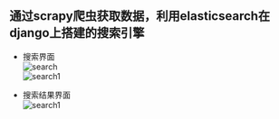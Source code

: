 ## 通过scrapy爬虫获取数据，利用elasticsearch在django上搭建的搜索引擎
+ 搜索界面<br>
![search](https://github.com/bluehao/hao_search/tree/master/images/search.png) <br>
![search1](https://github.com/bluehao/hao_search/tree/master/images/search1.png) <br>

+ 搜索结果界面<br>
![search1](https://github.com/bluehao/hao_search/tree/master/images/search2.png) <br>
